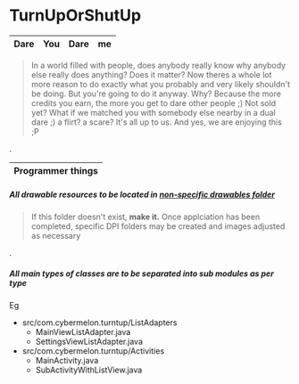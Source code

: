 # TurnUpOrShutUp
|Dare|You|Dare|me|
|---|---|---|---|

> In a world filled with people, does anybody really know why anybody else really does anything? Does it matter?
> Now theres a whole lot more reason to do exactly what you probably and very likely shouldn't be doing. But you're going
> to do it anyway. Why? Because the more credits you earn, the more you get to dare other people ;) Not sold yet?
> What if we matched you with somebody else nearby in a dual dare ;) a flirt? a scare? It's all up to us. 
> And yes, we are enjoying this ;P

.

|Programmer things|
|---|
##### All drawable resources to be located in [non-specific drawables folder](../res/drawables)
> If this folder doesn't exist, **make it.**
> Once applciation has been completed, specific DPI folders may be created and images adjusted as necessary

.

##### All main types of classes are to be separated into sub modules as per type
Eg
* src/com.cybermelon.turntup/ListAdapters
  * MainViewListAdapter.java
  * SettingsViewListAdapter.java
* src/com.cybermelon.turntup/Activities
  * MainActivity.java
  * SubActivityWithListView.java

